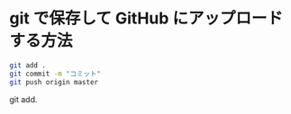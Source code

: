 # git で保存して GitHub にアップロードする方法

```bash
git add .
git commit -m "コミット"
git push origin master
```
git add.